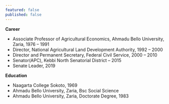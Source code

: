 ```yaml
---
featured: false
published: false
---
```

**Career**

*  Associate Professor of Agricultural Economics, Ahmadu Bello University, Zaria, 1976 – 1991
*  Director, National Agricultural Land Development Authority, 1992 – 2000
*  Director and Permanent Secretary, Federal Civil Service, 2000 – 2010
*  Senator(APC), Kebbi North Senatorial District – 2015
*  Senate Leader, 2019

**Education**

*  Naagarta College Sokoto, 1969
*  Ahmadu Bello University, Zaria, Bsc Social Science
*  Ahmadu Bello University, Zaria, Doctorate Degree, 1983
